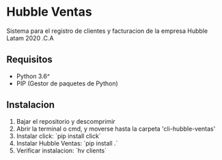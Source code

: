 # Hubble Ventas

Sistema para el registro de clientes y facturacion de la empresa Hubble Latam 2020 .C.A

## Requisitos

- Python 3.6^
- PIP (Gestor de paquetes de Python)

## Instalacion

1. Bajar el repositorio y descomprimir
2. Abrir la terminal o cmd, y moverse hasta la carpeta 'cli-hubble-ventas'
3. Instalar click: ´pip install click´
4. Instalar Hubble Ventas: ´pip install .´
5. Verificar instalacion: ´hv clients´


